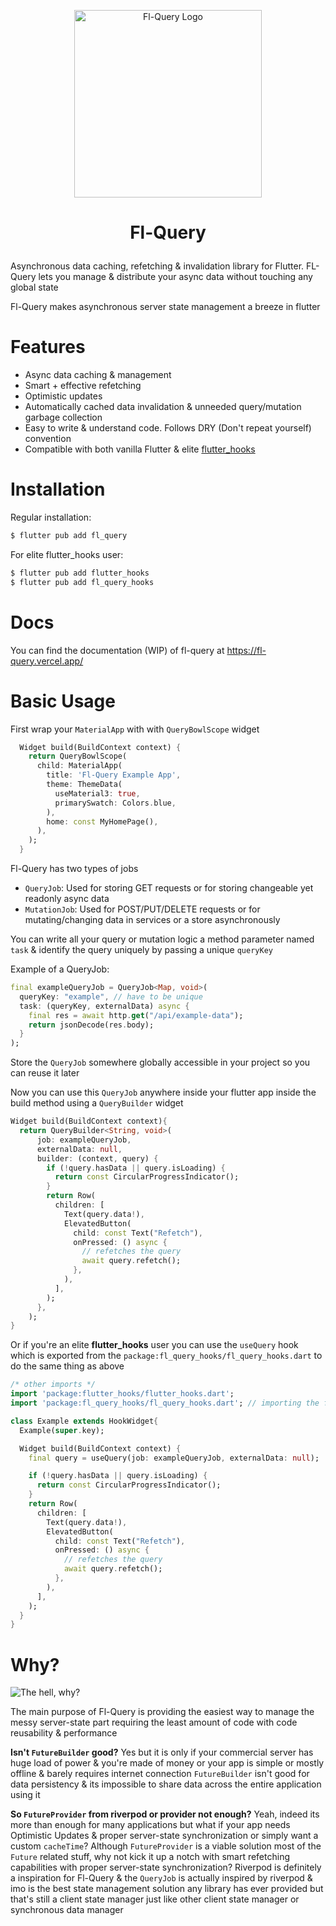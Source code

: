 <p align="center">
<image alt="Fl-Query Logo" width=300 src="assets/fl-query-logo.svg"/>
</p>
<h1>
  <p align="center">
    Fl-Query
  </p>
</h1>


Asynchronous data caching, refetching & invalidation library for Flutter. FL-Query lets you manage & distribute your async data without touching any global state

Fl-Query makes asynchronous server state management a breeze in flutter

# Features

- Async data caching & management
- Smart + effective refetching
- Optimistic updates
- Automatically cached data invalidation & unneeded query/mutation garbage collection
- Easy to write & understand code. Follows DRY (Don't repeat yourself) convention
- Compatible with both vanilla Flutter & elite [flutter_hooks](https://pub.dev/packages/flutter_hooks)

# Installation

Regular installation:

```bash
$ flutter pub add fl_query
```

For elite flutter_hooks user:

```bash
$ flutter pub add flutter_hooks
$ flutter pub add fl_query_hooks
```

# Docs
 
You can find the documentation (WIP) of fl-query at https://fl-query.vercel.app/

# Basic Usage

First wrap your `MaterialApp` with with `QueryBowlScope` widget

```dart
  Widget build(BuildContext context) {
    return QueryBowlScope(
      child: MaterialApp(
        title: 'Fl-Query Example App',
        theme: ThemeData(
          useMaterial3: true,
          primarySwatch: Colors.blue,
        ),
        home: const MyHomePage(),
      ),
    );
  }
```

Fl-Query has two types of jobs
  - `QueryJob`: Used for storing GET requests or for storing changeable yet readonly async data
  - `MutationJob`: Used for POST/PUT/DELETE requests or for mutating/changing data in services or a store asynchronously

You can write all your query or mutation logic a method parameter named `task` & identify the query uniquely by passing a unique `queryKey`

Example of a QueryJob:

```dart
final exampleQueryJob = QueryJob<Map, void>(
  queryKey: "example", // have to be unique
  task: (queryKey, externalData) async {
    final res = await http.get("/api/example-data");
    return jsonDecode(res.body);
  }
);
```

Store the `QueryJob` somewhere globally accessible in your project so you can reuse it later

Now you can use this `QueryJob` anywhere inside your flutter app inside the build method using a `QueryBuilder` widget

```dart
Widget build(BuildContext context){
  return QueryBuilder<String, void>(
      job: exampleQueryJob,
      externalData: null,
      builder: (context, query) {
        if (!query.hasData || query.isLoading) {
          return const CircularProgressIndicator();
        }
        return Row(
          children: [
            Text(query.data!),
            ElevatedButton(
              child: const Text("Refetch"),
              onPressed: () async {
                // refetches the query
                await query.refetch();
              },
            ),
          ],
        );
      },
    );
}
```

Or if you're an elite **flutter_hooks** user you can use the `useQuery` hook which is exported from the `package:fl_query_hooks/fl_query_hooks.dart` to do the same thing as above 

```dart
/* other imports */
import 'package:flutter_hooks/flutter_hooks.dart';
import 'package:fl_query_hooks/fl_query_hooks.dart'; // importing the fl-query hook package

class Example extends HookWidget{
  Example(super.key);

  Widget build(BuildContext context) {
    final query = useQuery(job: exampleQueryJob, externalData: null);

    if (!query.hasData || query.isLoading) {
      return const CircularProgressIndicator();
    }
    return Row(
      children: [
        Text(query.data!),
        ElevatedButton(
          child: const Text("Refetch"),
          onPressed: () async {
            // refetches the query
            await query.refetch();
          },
        ),
      ],
    );
  }
}
```

# Why?
![The hell, why?](https://media.giphy.com/media/1M9fmo1WAFVK0/giphy.gif)

The main purpose of Fl-Query is providing the easiest way to manage the messy server-state part requiring the least amount of code with code reusability & performance

**Isn't `FutureBuilder` good?**
Yes but it is only if your commercial server has huge load of power & you're made of money or your app is simple or mostly offline & barely requires internet connection
`FutureBuilder` isn't good for data persistency & its impossible to share data across the entire application using it

**So `FutureProvider` from riverpod or provider not enough?**
Yeah, indeed its more than enough for many applications but what if your app needs Optimistic Updates & proper server-state synchronization or simply want a custom `cacheTime`? Although `FutureProvider` is a viable solution most of the `Future` related stuff, why not kick it up a notch with smart refetching capabilities with proper server-state synchronization?
Riverpod is definitely a inspiration for Fl-Query & the `QueryJob` is actually inspired by riverpod & imo is the best state management solution any library has ever provided but that's still a client state manager just like other client state manager or synchronous data manager
